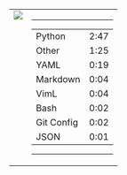 
<table><tr>
<td valign="top">
  <img src="https://wakatime.com/share/@Aperture/0cd21d5d-ac4f-458d-9c71-d06f479c1297.png" />
</td>

<td valign="top">
  <hr>
  <table>
    <tr><td>Python</td><td>2:47</td></tr><tr><td>Other</td><td>1:25</td></tr><tr><td>YAML</td><td>0:19</td></tr><tr><td>Markdown</td><td>0:04</td></tr><tr><td>VimL</td><td>0:04</td></tr><tr><td>Bash</td><td>0:02</td></tr><tr><td>Git Config</td><td>0:02</td></tr><tr><td>JSON</td><td>0:01</td></tr>
  </table>
  <hr>
</td>
</tr></table>

